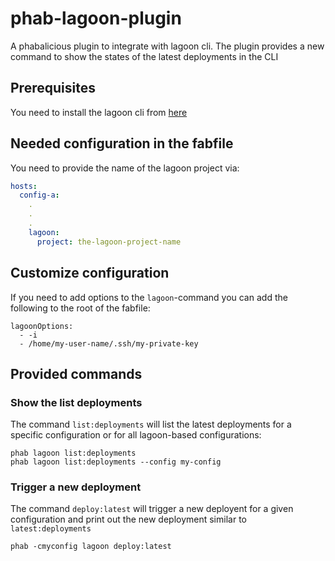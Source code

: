 # phab-lagoon-plugin

A phabalicious plugin to integrate with lagoon cli. The plugin provides a new command to show the states of the latest deployments in the CLI

## Prerequisites

You need to install the lagoon cli from [here](https://github.com/uselagoon/lagoon-cli)

## Needed configuration in the fabfile

You need to provide the name of the lagoon project via:

```yaml
hosts:
  config-a:
    .
    .
    .
    lagoon:
      project: the-lagoon-project-name
```

## Customize configuration

If you need to add options to the `lagoon`-command you can add the following to the root of the fabfile:

```
lagoonOptions:
  - -i
  - /home/my-user-name/.ssh/my-private-key
```
## Provided commands

### Show the list deployments

The command `list:deployments` will list the latest deployments for a specific configuration or for all lagoon-based configurations:

```shell
phab lagoon list:deployments
phab lagoon list:deployments --config my-config
```

### Trigger a new deployment

The command `deploy:latest` will trigger a new deployent for a given configuration and print out the new deployment similar to `latest:deployments`

```shell
phab -cmyconfig lagoon deploy:latest
```
